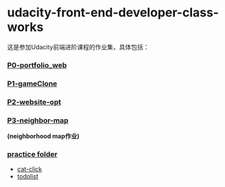 # udacity-front-end-developer-class-works

这是参加Udacity前端进阶课程的作业集，具体包括：
### [P0-portfolio_web](https://github.com/steve-yuan-8276/udacity-front-end-developer-class-works/tree/master/P0-portfolio_web)

###  [P1-gameClone](https://github.com/steve-yuan-8276/udacity-front-end-developer-class-works/tree/master/P1-gameClone)

###  [P2-website-opt](https://github.com/steve-yuan-8276/udacity-front-end-developer-class-works/tree/master/P2-website-opt)

###  [P3-neighbor-map](https://github.com/steve-yuan-8276/udacity-front-end-developer-class-works/tree/master/P3-neighbor-map)
**(neighborhood map作业)**

### [practice folder](https://github.com/steve-yuan-8276/udacity-front-end-developer-class-works/tree/master/Practice-folder)

-  [cat-click](https://github.com/steve-yuan-8276/udacity-front-end-developer-class-works/tree/master/P3-Google-map/cat-click)
-  [todolist](https://github.com/steve-yuan-8276/udacity-front-end-developer-class-works/tree/master/Practice-folder/todolist)


